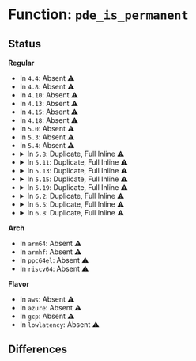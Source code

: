 # Function: <code>pde_is_permanent</code>

## Status
<b>Regular</b>
<ul>
<li>
In <code>4.4</code>: Absent ⚠️
</li>
<li>
In <code>4.8</code>: Absent ⚠️
</li>
<li>
In <code>4.10</code>: Absent ⚠️
</li>
<li>
In <code>4.13</code>: Absent ⚠️
</li>
<li>
In <code>4.15</code>: Absent ⚠️
</li>
<li>
In <code>4.18</code>: Absent ⚠️
</li>
<li>
In <code>5.0</code>: Absent ⚠️
</li>
<li>
In <code>5.3</code>: Absent ⚠️
</li>
<li>
In <code>5.4</code>: Absent ⚠️
</li>
<li>
<details>
<summary>In <code>5.8</code>: Duplicate, Full Inline ⚠️</summary>

**Collision:** Static Duplication

**Inline:** Full

**Transformation:** False

**Instances:**

```
In fs/proc/inode.c (ffffffff813b9853)
Location: fs/proc/internal.h:77
Inline: True
Inline callers:
  - fs/proc/inode.c:proc_reg_release
  - fs/proc/inode.c:proc_reg_open
  - fs/proc/inode.c:proc_reg_get_unmapped_area
  - fs/proc/inode.c:proc_reg_mmap
  - fs/proc/inode.c:proc_reg_compat_ioctl
  - fs/proc/inode.c:proc_reg_unlocked_ioctl
  - fs/proc/inode.c:proc_reg_poll
  - fs/proc/inode.c:proc_reg_write
  - fs/proc/inode.c:proc_reg_read
  - fs/proc/inode.c:proc_reg_llseek
```
```
In fs/proc/generic.c (ffffffff813c1491)
Location: fs/proc/internal.h:77
Inline: True
Inline callers:
  - fs/proc/generic.c:remove_proc_subtree
  - fs/proc/generic.c:remove_proc_subtree
  - fs/proc/generic.c:remove_proc_entry
```
</details>
</li>
<li>
<details>
<summary>In <code>5.11</code>: Duplicate, Full Inline ⚠️</summary>

**Collision:** Static Duplication

**Inline:** Full

**Transformation:** False

**Instances:**

```
In fs/proc/inode.c (ffffffff813cb183)
Location: fs/proc/internal.h:77
Inline: True
Inline callers:
  - fs/proc/inode.c:proc_reg_release
  - fs/proc/inode.c:proc_reg_open
  - fs/proc/inode.c:proc_reg_get_unmapped_area
  - fs/proc/inode.c:proc_reg_mmap
  - fs/proc/inode.c:proc_reg_compat_ioctl
  - fs/proc/inode.c:proc_reg_unlocked_ioctl
  - fs/proc/inode.c:proc_reg_poll
  - fs/proc/inode.c:proc_reg_write
  - fs/proc/inode.c:proc_reg_read
  - fs/proc/inode.c:proc_reg_read_iter
  - fs/proc/inode.c:proc_reg_llseek
```
```
In fs/proc/generic.c (ffffffff813d3381)
Location: fs/proc/internal.h:77
Inline: True
Inline callers:
  - fs/proc/generic.c:remove_proc_subtree
  - fs/proc/generic.c:remove_proc_subtree
  - fs/proc/generic.c:remove_proc_entry
```
</details>
</li>
<li>
<details>
<summary>In <code>5.13</code>: Duplicate, Full Inline ⚠️</summary>

**Collision:** Static Duplication

**Inline:** Full

**Transformation:** False

**Instances:**

```
In fs/proc/inode.c (ffffffff813d2853)
Location: fs/proc/internal.h:77
Inline: True
Inline callers:
  - fs/proc/inode.c:proc_reg_release
  - fs/proc/inode.c:proc_reg_open
  - fs/proc/inode.c:proc_reg_get_unmapped_area
  - fs/proc/inode.c:proc_reg_mmap
  - fs/proc/inode.c:proc_reg_compat_ioctl
  - fs/proc/inode.c:proc_reg_unlocked_ioctl
  - fs/proc/inode.c:proc_reg_poll
  - fs/proc/inode.c:proc_reg_write
  - fs/proc/inode.c:proc_reg_read
  - fs/proc/inode.c:proc_reg_read_iter
  - fs/proc/inode.c:proc_reg_llseek
```
```
In fs/proc/generic.c (ffffffff813da1c0)
Location: fs/proc/internal.h:77
Inline: True
Inline callers:
  - fs/proc/generic.c:remove_proc_subtree
  - fs/proc/generic.c:remove_proc_subtree
  - fs/proc/generic.c:remove_proc_entry
```
</details>
</li>
<li>
<details>
<summary>In <code>5.15</code>: Duplicate, Full Inline ⚠️</summary>

**Collision:** Static Duplication

**Inline:** Full

**Transformation:** False

**Instances:**

```
In fs/proc/inode.c (ffffffff81423da3)
Location: fs/proc/internal.h:77
Inline: True
Inline callers:
  - fs/proc/inode.c:proc_reg_release
  - fs/proc/inode.c:proc_reg_open
  - fs/proc/inode.c:proc_reg_get_unmapped_area
  - fs/proc/inode.c:proc_reg_mmap
  - fs/proc/inode.c:proc_reg_compat_ioctl
  - fs/proc/inode.c:proc_reg_unlocked_ioctl
  - fs/proc/inode.c:proc_reg_poll
  - fs/proc/inode.c:proc_reg_write
  - fs/proc/inode.c:proc_reg_read
  - fs/proc/inode.c:proc_reg_read_iter
  - fs/proc/inode.c:proc_reg_llseek
```
```
In fs/proc/generic.c (ffffffff8142b8f0)
Location: fs/proc/internal.h:77
Inline: True
Inline callers:
  - fs/proc/generic.c:remove_proc_subtree
  - fs/proc/generic.c:remove_proc_subtree
  - fs/proc/generic.c:remove_proc_entry
```
</details>
</li>
<li>
<details>
<summary>In <code>5.19</code>: Duplicate, Full Inline ⚠️</summary>

**Collision:** Static Duplication

**Inline:** Full

**Transformation:** False

**Instances:**

```
In fs/proc/inode.c (ffffffff8149c0f2)
Location: fs/proc/internal.h:77
Inline: True
Inline callers:
  - fs/proc/inode.c:proc_reg_release
  - fs/proc/inode.c:proc_reg_open
  - fs/proc/inode.c:proc_reg_get_unmapped_area
  - fs/proc/inode.c:proc_reg_mmap
  - fs/proc/inode.c:proc_reg_compat_ioctl
  - fs/proc/inode.c:proc_reg_unlocked_ioctl
  - fs/proc/inode.c:proc_reg_poll
  - fs/proc/inode.c:proc_reg_write
  - fs/proc/inode.c:proc_reg_read
  - fs/proc/inode.c:proc_reg_read_iter
  - fs/proc/inode.c:proc_reg_llseek
```
```
In fs/proc/generic.c (ffffffff814a5080)
Location: fs/proc/internal.h:77
Inline: True
Inline callers:
  - fs/proc/generic.c:remove_proc_subtree
  - fs/proc/generic.c:remove_proc_subtree
  - fs/proc/generic.c:remove_proc_entry
```
</details>
</li>
<li>
<details>
<summary>In <code>6.2</code>: Duplicate, Full Inline ⚠️</summary>

**Collision:** Static Duplication

**Inline:** Full

**Transformation:** False

**Instances:**

```
In fs/proc/inode.c (ffffffff81530a02)
Location: fs/proc/internal.h:77
Inline: True
Inline callers:
  - fs/proc/inode.c:proc_reg_release
  - fs/proc/inode.c:proc_reg_open
  - fs/proc/inode.c:proc_reg_get_unmapped_area
  - fs/proc/inode.c:proc_reg_mmap
  - fs/proc/inode.c:proc_reg_compat_ioctl
  - fs/proc/inode.c:proc_reg_unlocked_ioctl
  - fs/proc/inode.c:proc_reg_poll
  - fs/proc/inode.c:proc_reg_write
  - fs/proc/inode.c:proc_reg_read
  - fs/proc/inode.c:proc_reg_read_iter
  - fs/proc/inode.c:proc_reg_llseek
```
```
In fs/proc/generic.c (ffffffff8153a5e0)
Location: fs/proc/internal.h:77
Inline: True
Inline callers:
  - fs/proc/generic.c:remove_proc_subtree
  - fs/proc/generic.c:remove_proc_subtree
  - fs/proc/generic.c:remove_proc_entry
```
</details>
</li>
<li>
<details>
<summary>In <code>6.5</code>: Duplicate, Full Inline ⚠️</summary>

**Collision:** Static Duplication

**Inline:** Full

**Transformation:** False

**Instances:**

```
In fs/proc/inode.c (ffffffff81568b82)
Location: fs/proc/internal.h:77
Inline: True
Inline callers:
  - fs/proc/inode.c:proc_reg_release
  - fs/proc/inode.c:proc_reg_open
  - fs/proc/inode.c:proc_reg_get_unmapped_area
  - fs/proc/inode.c:proc_reg_mmap
  - fs/proc/inode.c:proc_reg_compat_ioctl
  - fs/proc/inode.c:proc_reg_unlocked_ioctl
  - fs/proc/inode.c:proc_reg_poll
  - fs/proc/inode.c:proc_reg_write
  - fs/proc/inode.c:proc_reg_read
  - fs/proc/inode.c:proc_reg_read_iter
  - fs/proc/inode.c:proc_reg_llseek
```
```
In fs/proc/generic.c (ffffffff815728da)
Location: fs/proc/internal.h:77
Inline: True
Inline callers:
  - fs/proc/generic.c:remove_proc_subtree
  - fs/proc/generic.c:remove_proc_subtree
  - fs/proc/generic.c:remove_proc_entry
```
</details>
</li>
<li>
<details>
<summary>In <code>6.8</code>: Duplicate, Full Inline ⚠️</summary>

**Collision:** Static Duplication

**Inline:** Full

**Transformation:** False

**Instances:**

```
In fs/proc/inode.c (ffffffff815a11a2)
Location: fs/proc/internal.h:77
Inline: True
Inline callers:
  - fs/proc/inode.c:proc_reg_release
  - fs/proc/inode.c:proc_reg_open
  - fs/proc/inode.c:proc_reg_get_unmapped_area
  - fs/proc/inode.c:proc_reg_mmap
  - fs/proc/inode.c:proc_reg_compat_ioctl
  - fs/proc/inode.c:proc_reg_unlocked_ioctl
  - fs/proc/inode.c:proc_reg_poll
  - fs/proc/inode.c:proc_reg_write
  - fs/proc/inode.c:proc_reg_read
  - fs/proc/inode.c:proc_reg_read_iter
  - fs/proc/inode.c:proc_reg_llseek
```
```
In fs/proc/generic.c (ffffffff815ab28a)
Location: fs/proc/internal.h:77
Inline: True
Inline callers:
  - fs/proc/generic.c:remove_proc_subtree
  - fs/proc/generic.c:remove_proc_subtree
  - fs/proc/generic.c:remove_proc_entry
```
</details>
</li>
</ul>
<b>Arch</b>
<ul>
<li>
In <code>arm64</code>: Absent ⚠️
</li>
<li>
In <code>armhf</code>: Absent ⚠️
</li>
<li>
In <code>ppc64el</code>: Absent ⚠️
</li>
<li>
In <code>riscv64</code>: Absent ⚠️
</li>
</ul>
<b>Flavor</b>
<ul>
<li>
In <code>aws</code>: Absent ⚠️
</li>
<li>
In <code>azure</code>: Absent ⚠️
</li>
<li>
In <code>gcp</code>: Absent ⚠️
</li>
<li>
In <code>lowlatency</code>: Absent ⚠️
</li>
</ul>

## Differences
